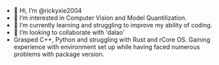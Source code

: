 - 👋 Hi, I’m @rickyxie2004
- 👀 I’m interested in Computer Vision and Model Quantilization.
- 🌱 I’m currently learning and struggling to improve my ability of coding.
- 💞️ I’m looking to collaborate with 'dalao'
- Grasped C++, Python and struggling with Rust and rCore OS. Gaining experience with environment set up while having faced numerous problems with package version.

<!---
rickyxie2004/rickyxie2004 is a ✨ special ✨ repository because its `README.md` (this file) appears on your GitHub profile.
You can click the Preview link to take a look at your changes.
--->
